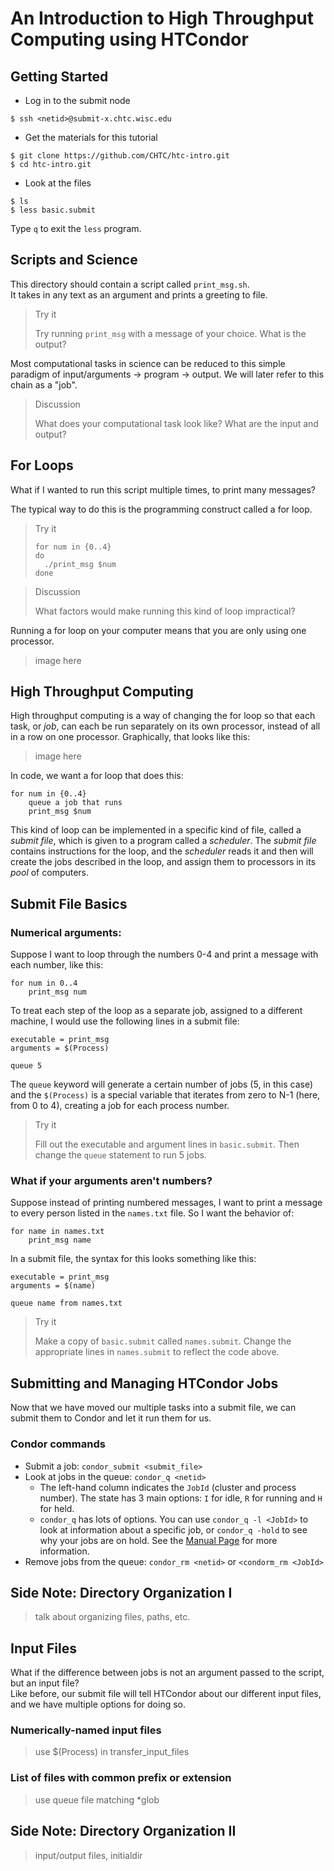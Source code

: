 # An Introduction to High Throughput Computing using HTCondor

## Getting Started

* Log in to the submit node

~~~
$ ssh <netid>@submit-x.chtc.wisc.edu
~~~

* Get the materials for this tutorial

~~~
$ git clone https://github.com/CHTC/htc-intro.git
$ cd htc-intro.git
~~~

* Look at the files

~~~
$ ls
$ less basic.submit
~~~

Type `q` to exit the `less` program.  

## Scripts and Science

This directory should contain a script called `print_msg.sh`.  
It takes in any text as an argument and prints a greeting to file.  

> Try it
>
> Try running `print_msg` with a message of your choice.  What is the output?  

Most computational tasks in science can be reduced to this simple paradigm of 
input/arguments -> program -> output.  We will later refer to this chain as a "job".  

> Discussion
>
> What does your computational task look like?  What are the input and output?  

## For Loops

What if I wanted to run this script multiple times, to print many messages?  

The typical way to do this is the programming construct called a for loop.  

> Try it
> ~~~
> for num in {0..4}
> do
> 	./print_msg $num
> done
> ~~~

> Discussion
>
> What factors would make running this kind of loop impractical?

Running a for loop on your computer means that you are only using one processor.  

> image here

## High Throughput Computing

High throughput computing is a way of changing the for loop so that each task, or 
*job*, can each be run separately on its own processor, instead of all in a row 
on one processor.  Graphically, that looks like this: 

> image here

In code, we want a for loop that does this:
~~~
for num in {0..4}
	queue a job that runs
	print_msg $num
~~~

This kind of loop can be implemented in a specific kind of file, called a *submit file*, 
which is given to 
a program called a *scheduler*.  The *submit file* contains instructions for the loop,
and the *scheduler* reads it and then will create the jobs described in the loop, and 
assign them to processors in its *pool* of computers.  

## Submit File Basics

### Numerical arguments: 

Suppose I want to loop through the numbers 0-4 and print a message with each number, 
like this: 

~~~
for num in 0..4
	print_msg num
~~~

To treat each step of the loop as a separate job, assigned to a different machine, 
I would use the following lines in a submit file:

~~~
executable = print_msg
arguments = $(Process)

queue 5
~~~

The `queue` keyword will generate a certain number of jobs (5, in this case) and 
the `$(Process)` is a special variable that iterates from zero to N-1 (here, from 0 
to 4), creating a job for each process number.  

> Try it
>
> Fill out the executable and argument lines in `basic.submit`.  Then change the 
> `queue` statement to run 5 jobs.  


### What if your arguments aren't numbers?  

Suppose instead of printing numbered messages, I want to print a message to every 
person listed in the `names.txt` file.  So I want the behavior of:

~~~
for name in names.txt
	print_msg name
~~~

In a submit file, the syntax for this looks something like this: 
~~~
executable = print_msg
arguments = $(name)

queue name from names.txt
~~~

> Try it
>
> Make a copy of `basic.submit` called `names.submit`.
> Change the appropriate lines in `names.submit` to reflect the code above.  


## Submitting and Managing HTCondor Jobs

Now that we have moved our multiple tasks into a submit file, we can submit them 
to Condor and let it run them for us.  

### Condor commands

* Submit a job: `condor_submit <submit_file>`
* Look at jobs in the queue: `condor_q <netid>`
	* The left-hand column indicates the `JobId` (cluster and process number).  The 
	state has 3 main options: `I` for idle, `R` for running and `H` for held.  
	* `condor_q` has lots of options.  You can use `condor_q -l <JobId>` to look 
	at information about a specific job, or `condor_q -hold` to see why your jobs 
	are on hold.  See the [Manual Page](http://research.cs.wisc.edu/htcondor/manual/current/condor_q.html) for more information.  
* Remove jobs from the queue: `condor_rm <netid>` or `<condorm_rm <JobId>`

## Side Note: Directory Organization I

> talk about organizing files, paths, etc.

## Input Files

What if the difference between jobs is not an argument passed to the script, but an input file?  
Like before, our submit file will tell HTCondor about our different input files, and we have multiple 
options for doing so.  

### Numerically-named input files

> use $(Process) in transfer_input_files

### List of files with common prefix or extension

> use queue file matching *glob

## Side Note: Directory Organization II

> input/output files, initialdir
